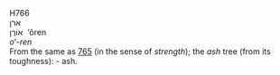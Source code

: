 <body>
  <p>H766<br>  ארן  <br> אוֹרֶן  ‎  ‘ôren  <br><i>o‘-ren </i><br>From the same as <a href="h0765.htm">765</a> (in the sense of <i>strength</i>); the <i>ash</i> tree (from its toughness): - ash.<br></p>
 </body>